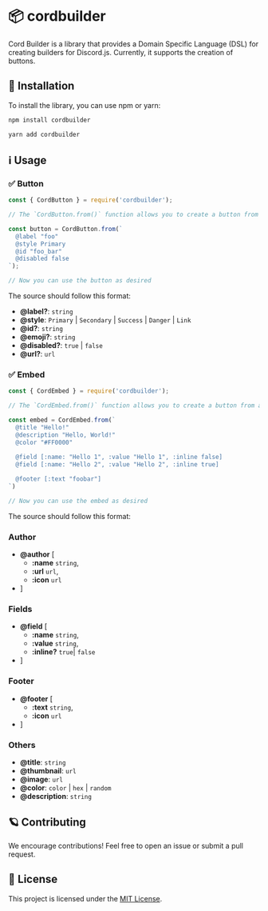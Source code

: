 # 📦 cordbuilder

Cord Builder is a library that provides a Domain Specific Language (DSL) for creating builders for Discord.js. Currently, it supports the creation of buttons.

## 🚀 Installation

To install the library, you can use npm or yarn:

```bash
npm install cordbuilder
```

```bash
yarn add cordbuilder
```

## ℹ️ Usage

### ✅ Button

```javascript
const { CordButton } = require('cordbuilder');

// The `CordButton.from()` function allows you to create a button from a specific source code:

const button = CordButton.from(`
  @label "foo"
  @style Primary
  @id "foo_bar"
  @disabled false
`);

// Now you can use the button as desired
```

The source should follow this format:

- **@label?**: `string`
- **@style**: `Primary` | `Secondary` | `Success` | `Danger` | `Link`
- **@id?**: `string`
- **@emoji?**: `string`
- **@disabled?**: `true` | `false`
- **@url?**: `url`

### ✅ Embed

```javascript
const { CordEmbed } = require('cordbuilder');

// The `CordEmbed.from()` function allows you to create a button from a specific source code:

const embed = CordEmbed.from(`
  @title "Hello!"
  @description "Hello, World!"
  @color "#FF0000"
  
  @field [:name: "Hello 1", :value "Hello 1", :inline false]
  @field [:name: "Hello 2", :value "Hello 2", :inline true]

  @footer [:text "foobar"]
`)

// Now you can use the embed as desired
```

The source should follow this format:

### Author

- **@author** [
  - **:name** `string`,
  - **:url** `url`,
  - **:icon** `url`
- ]

### Fields

- **@field** [
  - **:name** `string`,
  - **:value** `string`,
  - **:inline?** `true`| `false`
- ]

### Footer

- **@footer** [
  - **:text** `string`,
  - **:icon** `url`
- ]

### Others

- **@title**: `string`
- **@thumbnail**: `url`
- **@image**: `url`
- **@color**: `color` | `hex` | `random`
- **@description**: `string`

## 🪐 Contributing

We encourage contributions! Feel free to open an issue or submit a pull request.

## 📜 License

This project is licensed under the [MIT License](LICENSE).
